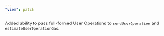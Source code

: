 ```yaml
---
"viem": patch
---
```


Added ability to pass full-formed User Operations to `sendUserOperation` and `estimateUserOperationGas`.
